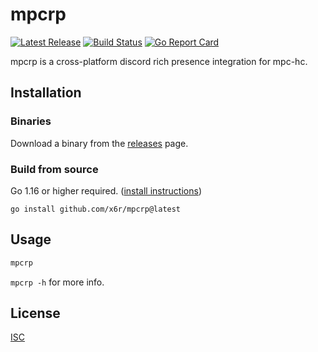 # mpcrp

[![Latest Release](https://img.shields.io/github/release/x6r/mpcrp.svg)](https://github.com/x6r/mpcrp/releases)
[![Build Status](https://img.shields.io/github/workflow/status/x6r/mpcrp/build?logo=github)](https://github.com/x6r/mpcrp/actions)
[![Go Report Card](https://goreportcard.com/badge/github.com/x6r/mpcrp)](https://goreportcard.com/report/github.com/x6r/mpcrp)

mpcrp is a cross-platform discord rich presence integration for mpc-hc.

## Installation

### Binaries

Download a binary from the [releases](https://github.com/x6r/mpcrp/releases)
page.

### Build from source

Go 1.16 or higher required. ([install instructions](https://golang.org/doc/install.html))

    go install github.com/x6r/mpcrp@latest

## Usage

```sh
mpcrp
```

`mpcrp -h` for more info.

## License

[ISC](LICENSE)
